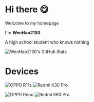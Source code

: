 # Hi there 😋  

Welcome to my homepage  

I'm **WenHao2130**  

A high school student who knows nothing  

![WenHao2130's GitHub Stats](https://github-readme-stats.vercel.app/api?username=WenHao2130&show_icons=true&theme=light)  

# Devices  

![OPPO R11s](https://img.shields.io/badge/-OPPO%20R11s-darkgreen?style=for-the-badge)
![Redmi K30 Pro](https://img.shields.io/badge/-Redmi%20K30%20Pro-orange?style=for-the-badge)

![OPPO Reno](https://img.shields.io/badge/-OPPO%20Reno-darkgreen?style=for-the-badge)
![Redmi K60 Pro](https://img.shields.io/badge/-Redmi%20K60%20Pro-orange?style=for-the-badge)
